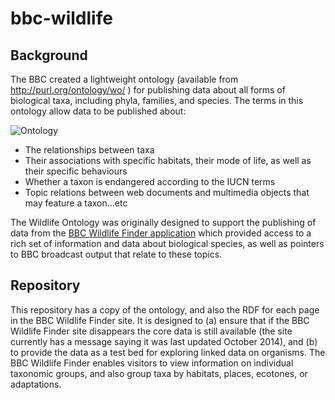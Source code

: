 # bbc-wildlife

## Background
The BBC created a lightweight ontology (available from http://purl.org/ontology/wo/ ) for publishing data about all forms of biological taxa, including phyla, families, and species. The terms in this ontology allow data to be published about:

![Ontology](https://github.com/rdmpage/bbc-wildlife/raw/master/ontology/p01rpm09.png)

- The relationships between taxa
- Their associations with specific habitats, their mode of life, as well as their specific behaviours
- Whether a taxon is endangered according to the IUCN terms
- Topic relations between web documents and multimedia objects that may feature a taxon...etc

The Wildlife Ontology was originally designed to support the publishing of data from the [BBC Wildlife Finder application](http://www.bbc.co.uk/nature/life/) which provided access to a rich set of information and data about biological species, as well as pointers to BBC broadcast output that relate to these topics.

## Repository

This repository has a copy of the ontology, and also the RDF for each page in the BBC Wildlife Finder site. It is designed to (a) ensure that if the BBC Wildlife Finder site disappears the core data is still available (the site currently has a message saying it was last updated October 2014), and (b) to provide the data as a test bed for exploring linked data on organisms. The BBC Wildlife Finder enables visitors to view information on individual taxonomic groups, and also group taxa by habitats, places, ecotones, or adaptations.
